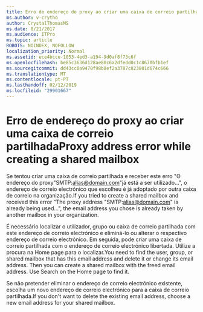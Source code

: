 ```yaml
---
title: Erro de endereço do proxy ao criar uma caixa de correio partilhada
ms.author: v-crytho
author: CrystalThomasMS
ms.date: 8/21/2017
ms.audience: ITPro
ms.topic: article
ROBOTS: NOINDEX, NOFOLLOW
localization_priority: Normal
ms.assetid: ece4bcce-1053-4ed3-a194-9d0af8f73c6f
ms.openlocfilehash: be85c3636d128ae80c6a2dfedd0c1c8670bfb1ef
ms.sourcegitcommit: dd43cc0a9470f98b8ef2a3787c823801d674c666
ms.translationtype: MT
ms.contentlocale: pt-PT
ms.lasthandoff: 02/12/2019
ms.locfileid: "29901667"
---
```

# <a name="proxy-address-error-while-creating-a-shared-mailbox"></a><span data-ttu-id="6f055-102">Erro de endereço do proxy ao criar uma caixa de correio partilhada</span><span class="sxs-lookup"><span data-stu-id="6f055-102">Proxy address error while creating a shared mailbox</span></span>

<span data-ttu-id="6f055-103">Se tentou criar uma caixa de correio partilhada e receber este erro "O endereço do proxy"SMTP:alias@domain.com"já está a ser utilizado...", o endereço de correio electrónico que escolheu é já adoptado por outra caixa de correio na organização.</span><span class="sxs-lookup"><span data-stu-id="6f055-103">If you tried to create a shared mailbox and received this error "The proxy address "SMTP:alias@domain.com" is already being used…", the email address you chose is already taken by another mailbox in your organization.</span></span>
  
<span data-ttu-id="6f055-p101">É necessário localizar o utilizador, grupo ou caixa de correio partilhada com este endereço de correio electrónico e eliminá-lo ou alterar o respectivo endereço de correio electrónico. Em seguida, pode criar uma caixa de correio partilhada com o endereço de correio electrónico libertada. Utilize a procura na Home page para o localizar.</span><span class="sxs-lookup"><span data-stu-id="6f055-p101">You need to find the user, group, or shared mailbox that has this email address and delete it or change its email address. Then you can create a shared mailbox with the freed email address. Use Search on the Home page to find it.</span></span>
  
<span data-ttu-id="6f055-107">Se não pretender eliminar o endereço de correio electrónico existente, escolha um novo endereço de correio electrónico para a caixa de correio partilhada.</span><span class="sxs-lookup"><span data-stu-id="6f055-107">If you don't want to delete the existing email address, choose a new email address for your shared mailbox.</span></span>
  

